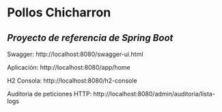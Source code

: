 # Pollos Chicharron

## _Proyecto de referencia de Spring Boot_

Swagger: http://localhost:8080/swagger-ui.html

Aplicación: http://localhost:8080/app/home

H2 Consola: http://localhost:8080/h2-console

Auditoria de peticiones HTTP: http://localhost:8080/admin/auditoria/lista-logs